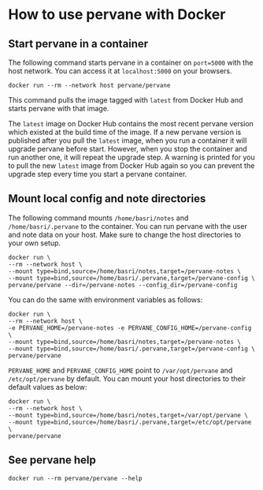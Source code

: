 # How to use pervane with Docker

## Start pervane in a container

The following command starts pervane in a container on `port=5000` with the
host network. You can access it at `localhost:5000` on your browsers.

`docker run --rm --network host pervane/pervane`

This command pulls the image tagged with `latest` from Docker Hub and starts
pervane with that image.

The `latest` image on Docker Hub contains the most recent pervane version which
existed at the build time of the image. If a new pervane version is published
after you pull the `latest` image, when you run a container it will upgrade
pervane before start. However, when you stop the container and run another one,
it will repeat the upgrade step. A warning is printed for you to pull the new
`latest` image from Docker Hub again so you can prevent the upgrade step every
time you start a pervane container.

## Mount local config and note directories

The following command mounts `/home/basri/notes` and `/home/basri/.pervane` to
the container. You can run pervane with the user and note data on your host.
Make sure to change the host directories to your own setup.

```shell
docker run \
--rm --network host \
--mount type=bind,source=/home/basri/notes,target=/pervane-notes \
--mount type=bind,source=/home/basri/.pervane,target=/pervane-config \
pervane/pervane --dir=/pervane-notes --config_dir=/pervane-config
```

You can do the same with environment variables as follows:

```shell
docker run \
--rm --network host \
-e PERVANE_HOME=/pervane-notes -e PERVANE_CONFIG_HOME=/pervane-config \
--mount type=bind,source=/home/basri/notes,target=/pervane-notes \
--mount type=bind,source=/home/basri/.pervane,target=/pervane-config \
pervane/pervane
```

`PERVANE_HOME` and `PERVANE_CONFIG_HOME` point to `/var/opt/pervane` and
`/etc/opt/pervane` by default. You can mount your host directories to their
default values as below:

```shell
docker run \
--rm --network host \
--mount type=bind,source=/home/basri/notes,target=/var/opt/pervane \
--mount type=bind,source=/home/basri/.pervane,target=/etc/opt/pervane \
pervane/pervane
```

## See pervane help

`docker run --rm pervane/pervane --help`
